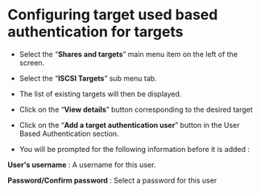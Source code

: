 # Configuring target used based authentication for targets

- Select the “**Shares and targets**” main menu item on the left of the screen.

- Select the “**ISCSI Targets**” sub menu tab.

- The list of existing targets will then be displayed.

- Click on the “**View details**” button corresponding to the desired target

- Click on the “**Add a target authentication user**” button in the User Based Authentication section.


- You will be prompted for the following information before it is added :

**User's username** : A username for this user.

**Password/Confirm password** : Select a password for this user
